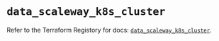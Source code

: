 # `data_scaleway_k8s_cluster`

Refer to the Terraform Registory for docs: [`data_scaleway_k8s_cluster`](https://www.terraform.io/docs/providers/scaleway/d/k8s_cluster).
